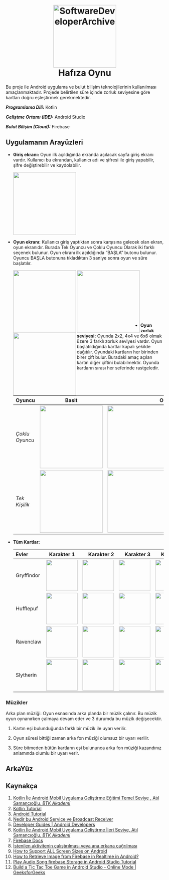 <h1 align="center">
  <br>
  <img src="https://github.com/zeynepaslierhan/KOU-AndroidApp-Yazlab3/blob/main/img/Thema/logo.png" alt="SoftwareDeveloperArchive" width="200"></a>
  <br>
  Hafıza Oynu
  <br>
</h1>
Bu proje ile Android uygulama ve bulut bilişim teknolojilerinin kullanılması amaçlanmaktadır. Projede belirtilen süre içinde zorluk seviyesine göre kartları doğru eşleştirmek gerekmektedir. 

***Programlama Dili:*** Kotlin

***Geliştme Ortamı *(IDE)*:*** Android Studio

***Bulut Bilişim *(Cloud)*:*** Firebase

## Uygulamanın Arayüzleri

* **Giriş ekranı:** Oyun ilk açıldığında ekranda açılacak sayfa giriş ekranı vardır. Kullanıcı bu ekrandan, kullanıcı adı ve şifresi ile giriş yapabilir, şifre değiştirebilir ve kaydolabilir.

  <img src="https://github.com/zeynepaslierhan/KOU-AndroidApp-Yazlab3/blob/main/img/Aray%C3%BCz/Login-Register.png" height="200">

* **Oyun ekranı:** Kullanıcı giriş yaptıktan sonra karşısına gelecek olan ekran, oyun ekranıdır. Burada Tek Oyuncu ve Çoklu Oyuncu Olarak iki farklı seçenek bulunur. Oyun ekranı ilk açıldığında “BAŞLA” butonu bulunur. Oyuncu BAŞLA butonuna tıkladıktan 3 saniye sonra oyun ve süre başlatılır.

  <img src="https://github.com/zeynepaslierhan/KOU-AndroidApp-Yazlab3/blob/main/img/Aray%C3%BCz/OyuncuSec.png" align ="left" height="200">

  <img src="https://github.com/zeynepaslierhan/KOU-AndroidApp-Yazlab3/blob/main/img/Aray%C3%BCz/ZorlukSec.png" align ="left" height="200">

  <img src="https://github.com/zeynepaslierhan/KOU-AndroidApp-Yazlab3/blob/main/img/Aray%C3%BCz/Loading.png" align ="left" height="200">

</br>
</br>
</br>
</br>
</br>
</br>
</br>
</br>
</br>

* **Oyun zorluk seviyesi:** Oyunda 2x2, 4x4 ve 6x6 olmak üzere 3 farklı zorluk seviyesi vardır. Oyun başlatıldığında kartlar kapalı şekilde dağıtılır. Oyundaki kartların her birinden birer çift bulur. Buradaki amaç açılan kartın diğer çiftini bulabilmektir. Oyunda kartların sırası her seferinde rastgeledir.

  | Oyuncu | Basit | Orta | Zor | 
  | :---         |     :---:      |          ---: |         ---: |
  | *Çoklu Oyuncu*   | <img src="https://github.com/zeynepaslierhan/KOU-AndroidApp-Yazlab3/blob/main/img/Aray%C3%BCz/MultiBasit.png" height="200">   | <img   src="https://github.com/zeynepaslierhan/KOU-AndroidApp-Yazlab3/blob/main/img/Aray%C3%BCz/MultiOrta.png" height="200">    | <img src="https://github.com/zeynepaslierhan/KOU-AndroidApp-Yazlab3/blob/main/img/Aray%C3%BCz/MultiZor.png" height="200">    
  | *Tek Kişilik*   |  <img src="https://github.com/zeynepaslierhan/KOU-AndroidApp-Yazlab3/blob/main/img/Aray%C3%BCz/TekKisilikBasit.png" height="200">         |  <img src="https://github.com/zeynepaslierhan/KOU-AndroidApp-Yazlab3/blob/main/img/Aray%C3%BCz/TekKisilikOrta.png" height="200">       |  <img src="https://github.com/zeynepaslierhan/KOU-AndroidApp-Yazlab3/blob/main/img/Aray%C3%BCz/TekKisilikZor.png" height="200">       |

* **Tüm Kartlar:**

  | Evler | Karakter 1 | Karakter 2 | Karakter 3 | Karakter 4      |
  | :---         |     :---:      |          ---: |          ---: |          ---: |
  | Gryffindor   | <img src="https://github.com/zeynepaslierhan/KOU-AndroidApp-Yazlab3/blob/main/img/Thema/GameCards/gryffindor1.png" height="100">    | <img src="https://github.com/zeynepaslierhan/KOU-AndroidApp-Yazlab3/blob/main/img/Thema/GameCards/gryffindor2.png" height="100">    | <img src="https://github.com/zeynepaslierhan/KOU-AndroidApp-Yazlab3/blob/main/img/Thema/GameCards/gryffindor3.png" height="100">   |<img src="https://github.com/zeynepaslierhan/KOU-AndroidApp-Yazlab3/blob/main/img/Thema/GameCards/gryffindor4.png" height="100">     |
  | Hufflepuf    |<img src="https://github.com/zeynepaslierhan/KOU-AndroidApp-Yazlab3/blob/main/img/Thema/GameCards/hufflepuff1.png" height="100">      | <img src="https://github.com/zeynepaslierhan/KOU-AndroidApp-Yazlab3/blob/main/img/Thema/GameCards/hufflepuff2.png" height="100">     |<img src="https://github.com/zeynepaslierhan/KOU-AndroidApp-Yazlab3/blob/main/img/Thema/GameCards/hufflepuff3.png" height="100">      | <img src="https://github.com/zeynepaslierhan/KOU-AndroidApp-Yazlab3/blob/main/img/Thema/GameCards/hufflepuff4.png" height="100">     |
  | Ravenclaw    | <img src="https://github.com/zeynepaslierhan/KOU-AndroidApp-Yazlab3/blob/main/img/Thema/GameCards/ravenclaw1.png" height="100">       | <img src="https://github.com/zeynepaslierhan/KOU-AndroidApp-Yazlab3/blob/main/img/Thema/GameCards/ravenclaw2.png" height="100">      | <img src="https://github.com/zeynepaslierhan/KOU-AndroidApp-Yazlab3/blob/main/img/Thema/GameCards/ravenclaw3.png" height="100">       |<img src="https://github.com/zeynepaslierhan/KOU-AndroidApp-Yazlab3/blob/main/img/Thema/GameCards/ravenclaw4.png" height="100">      |
  | Slytherin    | <img src="https://github.com/zeynepaslierhan/KOU-AndroidApp-Yazlab3/blob/main/img/Thema/GameCards/slytherin1.png" height="100">       |  <img src="https://github.com/zeynepaslierhan/KOU-AndroidApp-Yazlab3/blob/main/img/Thema/GameCards/slytherin2.png" height="100">     | <img src="https://github.com/zeynepaslierhan/KOU-AndroidApp-Yazlab3/blob/main/img/Thema/GameCards/slytherin3.png" height="100">      | <img src="https://github.com/zeynepaslierhan/KOU-AndroidApp-Yazlab3/blob/main/img/Thema/GameCards/slytherin4.png" height="100">      |

### Müzikler

Arka plan müziği: Oyun esnasında arka planda bir müzik çalınır. Bu müzik oyun oynanırken çalmaya devam eder ve 3 durumda bu müzik değişecektir. 

1. Kartın eşi bulunduğunda farklı bir müzik ile uyarı verilir. 

2. Oyun süresi bittiği zaman arka fon müziği olumsuz bir uyarı verilir. 

3. Süre bitmeden bütün kartların eşi bulununca arka fon müziği kazandınız anlamında olumlu bir uyarı verir.

## ArkaYüz


## Kaynakça
1. [Kotlin İle Android Mobil Uygulama Geliştirme Eğitimi Temel Seviye , Atıl Samancıoğlu, *BTK Akademi*](https://www.btkakademi.gov.tr/portal/course/kotlin-ile-android-mobil-uygulama-gelistirme-egitimi-temel-seviye-10274)
1. [Kotlin Tutorial](https://www.w3schools.com/KOTLIN/index.php)
1. [Android Tutorial](https://www.tutorialspoint.com/android/index.htm)
1. [Nedir bu Android Service ve Broadcast Receiver](https://medium.com/kodluyoruz/nedir-bu-android-service-ve-broadcast-receiver-291168de075b)
1. [Developer Guides | Android Developers](https://developer.android.com/guide)
1. [Kotlin İle Android Mobil Uygulama Geliştirme İleri Seviye, Atıl Samancıoğlu, *BTK Akademi*](https://www.btkakademi.gov.tr/portal/course/kotlin-ile-android-mobil-uygulama-gelistirme-ileri-seviye-10359)
1. [Firebase Docs](https://firebase.google.com/docs/android/setup#kotlin+ktx_2)
1. [İstenilen aktivitenin çalıştırılması veya ana erkana çağrılması](https://stackoverflow.com/questions/38308161/how-to-run-a-certain-activity-in-android-studio)
1. [How to Support ALL Screen Sizes on Android](https://www.youtube.com/watch?v=5lSQcJjZPFs)
2. [How to Retrieve Image from Firebase in Realtime in Android?](https://www.geeksforgeeks.org/how-to-retrieve-image-from-firebase-in-realtime-in-android/)
3. [Play Audio Song firebase Storage in Android Studio Tutorial](https://www.youtube.com/watch?v=DxZMDSKNG1A)
4. [Build a Tic Tac Toe Game in Android Studio - Online Mode | GeeksforGeeks](https://www.youtube.com/watch?v=-GmU5fSyeV0)



